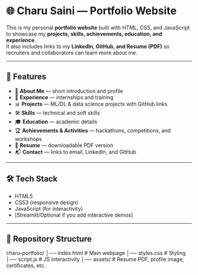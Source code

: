 # 🌐 Charu Saini — Portfolio Website

This is my personal **portfolio website** built with HTML, CSS, and JavaScript to showcase my **projects, skills, achievements, education, and experience**.  
It also includes links to my **LinkedIn, GitHub, and Resume (PDF)** so recruiters and collaborators can learn more about me.

---

## 🚀 Features
- 📄 **About Me** — short introduction and profile
- 💼 **Experience** — internships and training
- 📊 **Projects** — ML/DL & data science projects with GitHub links
- 🛠 **Skills** — technical and soft skills
- 🎓 **Education** — academic details
- 🏆 **Achievements & Activities** — hackathons, competitions, and workshops
- 📑 **Resume** — downloadable PDF version
- 📬 **Contact** — links to email, LinkedIn, and GitHub 

---

## 🛠 Tech Stack
- HTML5  
- CSS3 (responsive design)  
- JavaScript (for interactivity)  
- [Streamlit/Optional if you add interactive demos]  

---

## 📂 Repository Structure

charu-portfolio/
│── index.html # Main webpage
│── styles.css # Styling
│── script.js # JS interactivity
│── assets/ # Resume PDF, profile image, certificates, etc.

